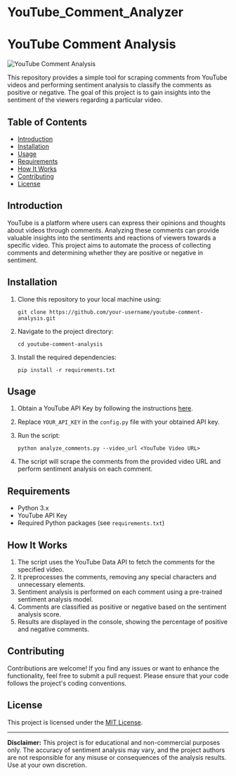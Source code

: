 # YouTube_Comment_Analyzer
# YouTube Comment Analysis

![YouTube Comment Analysis](comment_analysis.jpg)

This repository provides a simple tool for scraping comments from YouTube videos and performing sentiment analysis to classify the comments as positive or negative. The goal of this project is to gain insights into the sentiment of the viewers regarding a particular video.

## Table of Contents

- [Introduction](#introduction)
- [Installation](#installation)
- [Usage](#usage)
- [Requirements](#requirements)
- [How It Works](#how-it-works)
- [Contributing](#contributing)
- [License](#license)

## Introduction

YouTube is a platform where users can express their opinions and thoughts about videos through comments. Analyzing these comments can provide valuable insights into the sentiments and reactions of viewers towards a specific video. This project aims to automate the process of collecting comments and determining whether they are positive or negative in sentiment.

## Installation

1. Clone this repository to your local machine using:
   ```
   git clone https://github.com/your-username/youtube-comment-analysis.git
   ```

2. Navigate to the project directory:
   ```
   cd youtube-comment-analysis
   ```

3. Install the required dependencies:
   ```
   pip install -r requirements.txt
   ```

## Usage

1. Obtain a YouTube API Key by following the instructions [here](https://developers.google.com/youtube/registering_an_application).

2. Replace `YOUR_API_KEY` in the `config.py` file with your obtained API key.

3. Run the script:
   ```
   python analyze_comments.py --video_url <YouTube Video URL>
   ```

4. The script will scrape the comments from the provided video URL and perform sentiment analysis on each comment.

## Requirements

- Python 3.x
- YouTube API Key
- Required Python packages (see `requirements.txt`)

## How It Works

1. The script uses the YouTube Data API to fetch the comments for the specified video.
2. It preprocesses the comments, removing any special characters and unnecessary elements.
3. Sentiment analysis is performed on each comment using a pre-trained sentiment analysis model.
4. Comments are classified as positive or negative based on the sentiment analysis score.
5. Results are displayed in the console, showing the percentage of positive and negative comments.

## Contributing

Contributions are welcome! If you find any issues or want to enhance the functionality, feel free to submit a pull request. Please ensure that your code follows the project's coding conventions.

## License

This project is licensed under the [MIT License](LICENSE).

---

**Disclaimer:** This project is for educational and non-commercial purposes only. The accuracy of sentiment analysis may vary, and the project authors are not responsible for any misuse or consequences of the analysis results. Use at your own discretion.


